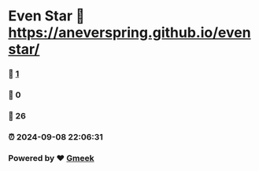 # Even Star :link: https://aneverspring.github.io/evenstar/ 
### :page_facing_up: [1](https://aneverspring.github.io/evenstar//tag.html) 
### :speech_balloon: 0 
### :hibiscus: 26 
### :alarm_clock: 2024-09-08 22:06:31 
### Powered by :heart: [Gmeek](https://github.com/Meekdai/Gmeek)

